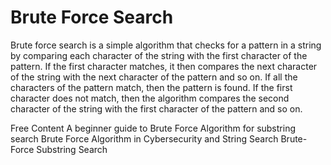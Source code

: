 # Brute Force Search

Brute force search is a simple algorithm that checks for a pattern in a string by comparing each character of the string with the first character of the pattern. If the first character matches, it then compares the next character of the string with the next character of the pattern and so on. If all the characters of the pattern match, then the pattern is found. If the first character does not match, then the algorithm compares the second character of the string with the first character of the pattern and so on.

<ResourceGroupTitle>Free Content</ResourceGroupTitle>
<BadgeLink colorScheme='yellow' badgeText='Read' href='https://nulpointerexception.com/2019/02/10/a-beginner-guide-to-brute-force-algorithm-for-substring-search/'>A beginner guide to Brute Force Algorithm for substring search</BadgeLink>
<BadgeLink colorScheme='yellow' badgeText='Read' href='https://www.baeldung.com/cs/brute-force-cybersecurity-string-search'>Brute Force Algorithm in Cybersecurity and String Search</BadgeLink>
<BadgeLink colorScheme='red' badgeText='Watch' href='https://www.coursera.org/learn/algorithms-part2/lecture/2Kn5i/brute-force-substring-search'>Brute-Force Substring Search</BadgeLink>
